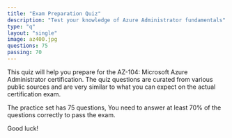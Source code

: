 ```yaml
---
title: "Exam Preparation Quiz"
description: "Test your knowledge of Azure Administrator fundamentals"
type: "q"
layout: "single"
image: az400.jpg
questions: 75
passing: 70
---
```

This quiz will help you prepare for the AZ-104: Microsoft Azure Administrator certification. The quiz questions are curated from various public sources and are very similar to what you can expect on the actual certification exam.

The practice set has 75 questions, You need to answer at least 70% of the questions correctly to pass the exam. 

Good luck!
